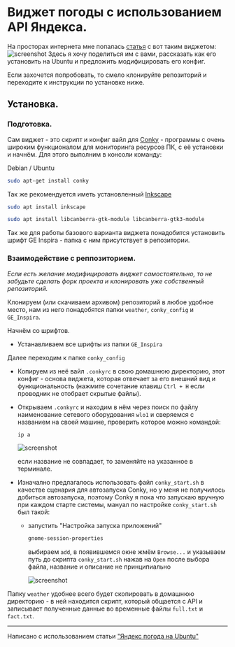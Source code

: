 # Виджет погоды с использованием API Яндекса.

На просторах интернета мне попалась [статья](https://zhaik.su/667/yandeks-pogoda-na-ubuntu) с вот таким виджетом:
![screenshot](https://s8d7.turboimg.net/sp/1ce460999585657795bb3b7d3f46b3e0/4444516.png)
Здесь я хочу поделиться им с вами, рассказать как его установить на Ubuntu и предложить модифицировать его конфиг.

Если захочется попробовать, то смело клонируйте репозиторий и переходите к инструкции по установке ниже.

## Установка.

### Подготовка.

Сам виджет - это скрипт и конфиг вайл для [Conky](https://github.com/brndnmtthws/conky) - программы с очень широким функционалом для мониторинга ресурсов ПК, с её установки и начнём.
Для этого выполним в консоли команду:

Debian / Ubuntu
```BASH
sudo apt-get install conky
```

Так же рекомендуется иметь установленный [Inkscape](https://inkscape.org/)
```BASH
sudo apt install inkscape
```
```BASH
sudo apt install libcanberra-gtk-module libcanberra-gtk3-module
```

Так же для работы базового варианта виджета понадобится установить шрифт GE Inspira - папка с ним присутствует в репозитории.

### Взаимодействие с реппозиторием.

*Если есть желание модифицировать виджет самостоятельно, то не забудьте сделать форк проекта и клонировать уже собственный репозиторий.*

Клонируем (или скачиваем архивом) репозиторий в любое удобное место, нам из него понадобятся папки `weather`, `conky_config` и `GE_Inspira`.

Начнём со шрифтов.
* Устанавливаем все шрифты из папки `GE_Inspira`

Далее переходим к папке `conky_config`
* Копируем из неё вайл `.conkyrc` в свою домашнюю директорию, этот конфиг - основа виджета, которая отвечает за его внешний вид и функциональность (нажмите сочетание клавиш `Ctrl + H` если проводник не отобрает скрытые файлы).
* Открываем `.conkyrc` и находим в нём через поиск по файлу наименование сетевого оборудования `wlo1` и сверяемся с названием на своей машине, проверить которое можно командой:
    ```BASH
    ip a
    ```
    ![screenshot](https://s8d4.turboimg.net/sp/197339308b8eabd13b2a5c63908fa0b4/4110919.png)
  
  если название не совпадает, то заменяйте на указанное в терминале.
* Изначално предлагалось использовать файл `conky_start.sh` в качестве сценария для автозапуска Conky, но у меня не получилось добиться автозапуска, поэтому Conky я пока что запускаю вручную при каждом старте системы, мануал по настройке `conky_start.sh` был такой:
    * запустить "Настройка запуска приложений"
      ```BASH
      gnome-session-properties
      ```
      выбираем `add`, в появившемся окне жмём `Browse...` и указываем путь до скрипта `conky_start.sh` нажав на `Open` после выбора файла, название и описание не принципиально
      
      ![screenshot](https://s8d7.turboimg.net/sp/3bdcb8000adcb5303e5d5f1c431c8a84/3053193.png)

Папку `weather` удобнее всего будет скопировать в домашнюю директорию - в ней находится скрипт, который общается с API и записывает полученные данные во временные файлы `full.txt` и `fact.txt`.

---

Написано с использованием статьи ["Яндекс погода на Ubuntu"](https://zhaik.su/667/yandeks-pogoda-na-ubuntu)